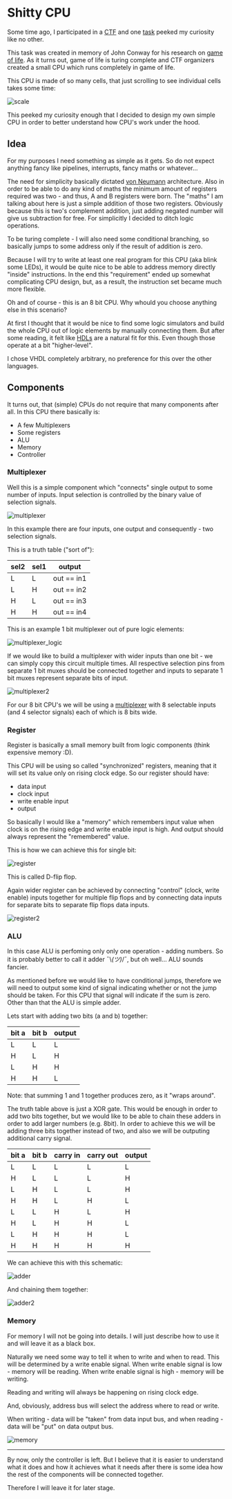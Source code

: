 # Shitty CPU

Some time ago, I participated in a [CTF](https://ctftime.org/event/994) and one [task](https://ctftime.org/task/11578) peeked my curiosity like no other.

This task was created in memory of John Conway for his research on [game of life](https://en.wikipedia.org/wiki/Conway%27s_Game_of_Life).
As it turns out, game of life is turing complete and CTF organizers created a small CPU which runs completely in game of life.

This CPU is made of so many cells, that just scrolling to see individual cells takes some time:

![scale](img/scrolling.gif)

This peeked my curiosity enough that I decided to design my own simple CPU in order to better understand how CPU's work under the hood.

## Idea

For my purposes I need something as simple as it gets.
So do not expect anything fancy like pipelines, interrupts, fancy maths or whatever...

The need for simplicity basically dictated [von Neumann](https://en.wikipedia.org/wiki/Von_Neumann_architecture) architecture.
Also in order to be able to do any kind of maths the minimum amount of registers required was two - and thus, A and B registers were born.
The "maths" I am talking about here is just a simple addition of those two registers.
Obviously because this is two's complement addition, just adding negated number will give us subtraction for free.
For simplicitly I decided to ditch logic operations.

To be turing complete - I will also need some conditional branching, so basically jumps to some address only if the result of addition is zero.

Because I will try to write at least one real program for this CPU (aka blink some LEDs), it would be quite nice to be able to address memory directly "inside" instructions.
In the end this "requirement" ended up somewhat complicating CPU design, but, as a result, the instruction set became much more flexible.

Oh and of course - this is an 8 bit CPU.
Why whould you choose anything else in this scenario?

At first I thought that it would be nice to find some logic simulators and build the whole CPU out of logic elements by manually connecting them.
But after some reading, it felt like [HDLs](https://en.wikipedia.org/wiki/Hardware_description_language) are a natural fit for this.
Even though those operate at a bit "higher-level".

I chose VHDL completely arbitrary, no preference for this over the other languages.

## Components

It turns out, that (simple) CPUs do not require that many components after all.
In this CPU there basically is:
* A few Multiplexers
* Some registers
* ALU
* Memory
* Controller

### Multiplexer

Well this is a simple component which "connects" single output to some number of inputs.
Input selection is controlled by the binary value of selection signals.

![multiplexer](img/mux.png)

In this example there are four inputs, one output and consequently - two selection signals.

This is a truth table ("sort of"):

|sel2|sel1|  output  |
|----|----|----------|
| L  | L  |out == in1|
| L  | H  |out == in2|
| H  | L  |out == in3|
| H  | H  |out == in4|

This is an example 1 bit multiplexer out of pure logic elements:

![multiplexer_logic](img/mux.gif)

If we would like to build a multiplexer with wider inputs than one bit - we can simply copy this circuit multiple times.
All respective selection pins from separate 1 bit muxes should be connected together and inputs to separate 1 bit muxes represent separate bits of input.

![multiplexer2](img/mux2.gif)

For our 8 bit CPU's we will be using a [multiplexer](mux.vhdl) with 8 selectable inputs (and 4 selector signals) each of which is 8 bits wide.


### Register

Register is basically a small memory built from logic components (think expensive memory :D).

This CPU will be using so called "synchronized" registers, meaning that it will set its value only on rising clock edge.
So our register should have:
* data input
* clock input
* write enable input
* output

So basically I would like a "memory" which remembers input value when clock is on the rising edge and write enable input is high.
And output should always represent the "remembered" value.

This is how we can achieve this for single bit:

![register](img/register.gif)

This is called D-flip flop.

Again wider register can be achieved by connecting "control" (clock, write enable) inputs together for multiple flip flops and by connecting data inputs for separate bits to separate flip flops data inputs.

![register2](img/register2.gif)


### ALU

In this case ALU is perfoming only only one operation - adding numbers.
So it is probably better to call it adder ¯\\_(ツ)_/¯, but oh well...
ALU sounds fancier.

As mentioned before we would like to have conditional jumps, therefore we will need to output some kind of signal indicating whether or not the jump should be taken.
For this CPU that signal will indicate if the sum is zero.
Other than that the ALU is simple adder.

Lets start with adding two bits (a and b) together:

|bit a|bit b|  output  |
|---- |---- |----------|
| L   | L   |     L    |
| H   | L   |     H    |
| L   | H   |     H    |
| H   | H   |     L    |

Note: that summing 1 and 1 together produces zero, as it "wraps around".

The truth table above is just a XOR gate.
This would be enough in order to add two bits together, but we would like to be able to chain these adders in order to add larger numbers (e.g. 8bit).
In order to achieve this we will be adding three bits together instead of two, and also we will be outputing additional carry signal.

|bit a|bit b|carry in| carry out |  output  |
|---- |---- |  ----  | --------- |----------|
|  L  |  L  |    L   |     L     |     L    |
|  H  |  L  |    L   |     L     |     H    |
|  L  |  H  |    L   |     L     |     H    |
|  H  |  H  |    L   |     H     |     L    |
|  L  |  L  |    H   |     L     |     H    |
|  H  |  L  |    H   |     H     |     L    |
|  L  |  H  |    H   |     H     |     L    |
|  H  |  H  |    H   |     H     |     H    |

We can achieve this with this schematic:

![adder](img/adder.gif)

And chaining them together:

![adder2](img/adder2.gif)


### Memory

For memory I will not be going into details.
I will just describe how to use it and will leave it as a black box.

Naturally we need some way to tell it when to write and when to read.
This will be determined by a write enable signal.
When write enable signal is low - memory will be reading.
When write enable signal is high - memory will be writing.

Reading and writing will always be happening on rising clock edge.

And, obviously, address bus will select the address where to read or write.

When writing - data will be "taken" from data input bus, and when reading - data will be "put" on data output bus.

![memory](img/memory.png)


---

By now, only the controller is left.
But I believe that it is easier to understand what it does and how it achieves what it needs after there is some idea how the rest of the components will be connected together.

Therefore I will leave it for later stage.
